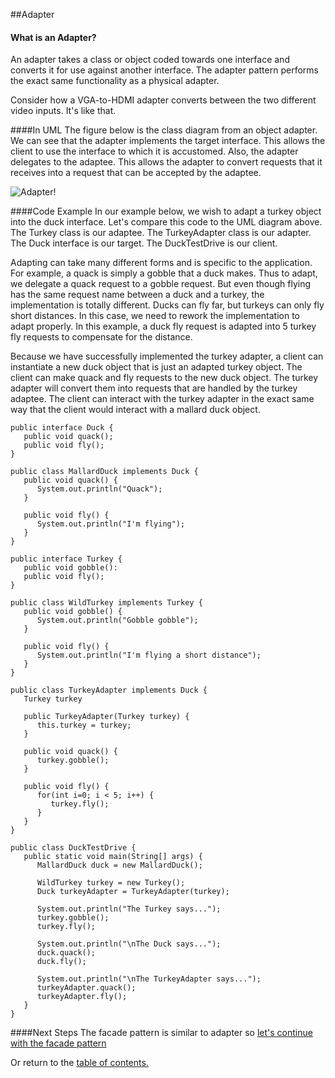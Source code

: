 ##Adapter

#### What is an Adapter?
An adapter takes a class or object coded towards one interface and converts it for use against another interface. The adapter pattern performs the exact same functionality as a physical adapter. 

Consider how a VGA-to-HDMI adapter converts between the two different video inputs. It's like that.

####In UML
The figure below is the class diagram from an object adapter. We can see that the adapter implements the target interface. This allows the client to use the interface to which it is accustomed. Also, the adapter delegates to the adaptee. This allows the adapter to convert requests that it receives into a request that can be accepted by the adaptee.

![Adapter!](https://github.com/trekbaum/present/blob/master/sdp/resourses/adapter.png "Object Adapter UML")

####Code Example
In our example below, we wish to adapt a turkey object into the duck interface. Let's compare this code to the UML diagram above. The Turkey class is our adaptee. The TurkeyAdapter class is our adapter. The Duck interface is our target. The DuckTestDrive is our client.

Adapting can take many different forms and is specific to the application. For example, a quack is simply a gobble that a duck makes. Thus to adapt, we delegate a quack request to a gobble request. But even though flying has the same request name between a duck and a turkey, the implementation is totally different. Ducks can fly far, but turkeys can only fly short distances. In this case, we need to rework the implementation to adapt properly. In this example, a duck fly request is adapted into 5 turkey fly requests to compensate for the distance.

Because we have successfully implemented the turkey adapter, a client can instantiate a new duck object that is just an adapted turkey object. The client can make quack and fly requests to the new duck object. The turkey adapter will convert them into requests that are handled by the turkey adaptee. The client can interact with the turkey adapter in the exact same way that the client would interact with a mallard duck object.

```
public interface Duck {
   public void quack();
   public void fly();
}

public class MallardDuck implements Duck {
   public void quack() {
      System.out.println("Quack");
   }
   
   public void fly() {
      System.out.println("I'm flying");
   }
}

public interface Turkey {
   public void gobble():
   public void fly();
}

public class WildTurkey implements Turkey {
   public void gobble() {
      System.out.println("Gobble gobble");
   }
   
   public void fly() {
      System.out.println("I'm flying a short distance");
   }
}

public class TurkeyAdapter implements Duck {
   Turkey turkey
   
   public TurkeyAdapter(Turkey turkey) {
      this.turkey = turkey;
   }
   
   public void quack() {
      turkey.gobble();
   }
   
   public void fly() {
      for(int i=0; i < 5; i++) {
         turkey.fly();
      }
   }
}

public class DuckTestDrive {
   public static void main(String[] args) {
      MallardDuck duck = new MallardDuck();
      
      WildTurkey turkey = new Turkey();
      Duck turkeyAdapter = TurkeyAdapter(turkey);
      
      System.out.println("The Turkey says...");
      turkey.gobble();
      turkey.fly();
      
      System.out.println("\nThe Duck says...");
      duck.quack();
      duck.fly();
      
      System.out.println("\nThe TurkeyAdapter says...");
      turkeyAdapter.quack();
      turkeyAdapter.fly();
   }
}
```

####Next Steps
The facade pattern is similar to adapter so [let's continue with the facade pattern](https://github.com/trekbaum/present/blob/master/sdp/facade.md)

Or return to the [table of contents.](https://github.com/trekbaum/present/blob/master/sdp/README.md)
